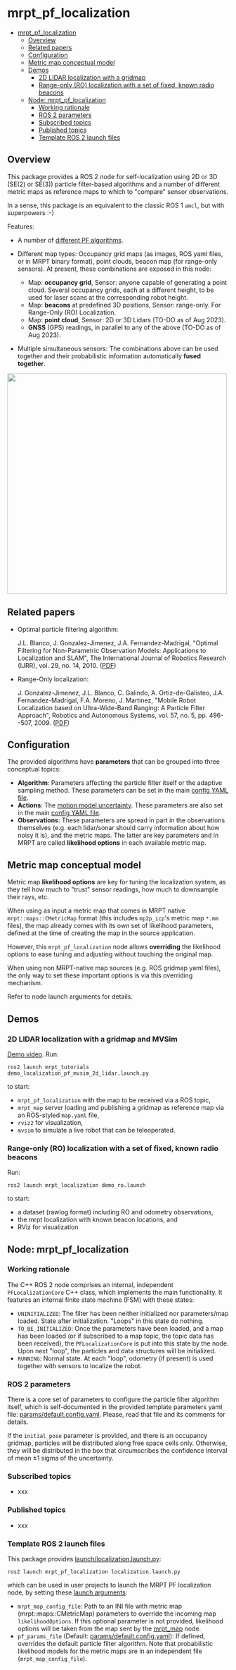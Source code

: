 # mrpt_pf_localization

* [mrpt_pf_localization](#mrpt_pf_localization)
   * [Overview](#overview)
   * [Related papers](#related-papers)
   * [Configuration](#configuration)
   * [Metric map conceptual model](#metric-map-conceptual-model)
   * [Demos](#demos)
      * [2D LIDAR localization with a gridmap](#2d-lidar-localization-with-a-gridmap)
      * [Range-only (RO) localization with a set of fixed, known radio beacons](#range-only-ro-localization-with-a-set-of-fixed-known-radio-beacons)
   * [Node: mrpt_pf_localization](#node-mrpt_pf_localization)
      * [Working rationale](#working-rationale)
      * [ROS 2 parameters](#ros-2-parameters)
      * [Subscribed topics](#subscribed-topics)
      * [Published topics](#published-topics)
      * [Template ROS 2 launch files](#template-ros-2-launch-files)

<!-- Created by https://github.com/ekalinin/github-markdown-toc -->
<!-- Regenerate with: gh-md-toc README.md -->

## Overview
This package provides a ROS 2 node for self-localization using 2D or 3D (SE(2) or SE(3))
particle filter-based algorithms and a number of different metric maps as reference maps
to which to "compare" sensor observations.

In a sense, this package is an equivalent to the classic ROS 1 ``amcl``, but with superpowers :-)

Features:

* A number of [different PF algorithms](https://www.mrpt.org/tutorials/programming/statistics-and-bayes-filtering/particle_filter_algorithms/).

* Different map types: Occupancy grid maps (as images, ROS yaml files, or in MRPT binary format), point clouds, beacon map (for range-only sensors). At present, these combinations are exposed in this node:
  * Map: **occupancy grid**, Sensor: anyone capable of generating a point cloud. Several occupancy grids, each at a different height, to be used for laser scans at the corresponding robot height.
  * Map: **beacons** at predefined 3D positions, Sensor: range-only. For Range-Only (RO) Localization.
  * Map: **point cloud**, Sensor: 2D or 3D Lidars (TO-DO as of Aug 2023).
  * **GNSS** (GPS) readings, in parallel to any of the above (TO-DO as of Aug 2023).

* Multiple simultaneous sensors: The combinations above can be used together and their probabilistic information 
automatically **fused together**.

<img src="https://mrpt.github.io/imgs/ros-pf-localization-pioneer.jpg" style="width: 500px; align: center;" />

## Related papers
* Optimal particle filtering algorithm:

    J.L. Blanco, J. Gonzalez-Jimenez, J.A. Fernandez-Madrigal, "Optimal Filtering for Non-Parametric Observation Models: Applications to Localization and SLAM", The International Journal of Robotics Research (IJRR), vol. 29, no. 14, 2010. ([PDF](https://ingmec.ual.es/~jlblanco/papers/blanco2010ofn_IJRR.pdf))

* Range-Only localization:

    J. Gonzalez-Jimenez, J.L. Blanco, C. Galindo, A. Ortiz-de-Galisteo, J.A. Fernandez-Madrigal, F.A. Moreno, J. Martinez, "Mobile Robot Localization based on Ultra-Wide-Band Ranging: A Particle Filter Approach", Robotics and Autonomous Systems, vol. 57, no. 5, pp. 496--507, 2009. ([PDF](https://ingmec.ual.es/~jlblanco/papers/gonzalez2008mrl.pdf))

## Configuration

The provided algorithms have **parameters** that can be grouped into three conceptual topics:

- **Algorithm**: Parameters affecting the particle filter itself or the adaptive sampling method. These parameters can be set in the main [config YAML file](params/default.config.yaml).
- **Actions**: The [motion model uncertainty](https://docs.mrpt.org/reference/latest/tutorial-motion-models.html). These parameters are also set in the main [config YAML file](params/default.config.yaml).
- **Observations**: These parameters are spread in part in the observations themselves (e.g. each lidar/sonar should carry information about how noisy it is), and the metric maps. The latter are key parameters and in MRPT are called **likelihood options** in each available metric map.

## Metric map conceptual model

Metric map **likelihood options** are key for tuning the localization system, as
they tell how much to "trust" sensor readings, how much to downsample their rays, etc.

When using as input a metric map that comes in MRPT native `mrpt::maps::CMetricMap` format
(this includes `mp2p_icp`'s metric map `*.mm` files), the map already comes with
its own set of likelihood parameters, defined at the time of creating the map in
the source application.

However, this `mrpt_pf_localization` node allows **overriding** the
likelihood options to ease tuning and adjusting without touching the original map.

When using non MRPT-native map sources (e.g. ROS gridmap yaml files),
the only way to set these important options is via this overriding mechanism.

Refer to node launch arguments for details.

## Demos

### 2D LIDAR localization with a gridmap and MVSim
[Demo video](https://mrpt.github.io/videos/pf_localization_demo_2dgrid_mvsim.mp4). Run:

    ros2 launch mrpt_tutorials demo_localization_pf_mvsim_2d_lidar.launch.py

to start:

* ``mrpt_pf_localization`` with the map to be received via a ROS topic,
* ``mrpt_map`` server loading and publishing a gridmap as reference map via an ROS-styled ``map.yaml`` file,
* ``rviz2`` for visualization,
* ``mvsim`` to simulate a live robot that can be teleoperated.



### Range-only (RO) localization with a set of fixed, known radio beacons
Run:

    ros2 launch mrpt_localization demo_ro.launch

to start:

* a dataset (rawlog format) including RO and odometry observations,
* the mrpt localization with known beacon locations, and
* RViz for visualization


## Node: mrpt_pf_localization

### Working rationale

The C++ ROS 2 node comprises an internal, independent ``PFLocalizationCore`` C++ class, which implements
the main functionality. It features an internal finite state machine (FSM) with these states:

* ``UNINITIALIZED``: The filter has been neither initialized nor parameters/map loaded.
  State after initialization. "Loops" in this state do nothing.
* ``TO_BE_INITIALIZED``: Once the parameters have been loaded, and a map has been loaded 
  (or if subscribed to a map topic, the topic data has been received), the ``PFLocalizationCore``
  is put into this state by the node. Upon next "loop", the particles and data structures will be initialized.
* ``RUNNING``: Normal state. At each "loop", odometry (if present) is used together with sensors to
  localize the robot.


### ROS 2 parameters

There is a core set of parameters to configure the particle filter algorithm itself,
which is self-documented in the provided template parameters yaml file:
[params/default.config.yaml](params/default.config.yaml).
Please, read that file and its comments for details.

If the ``initial_pose`` parameter is provided, and there is an occupancy gridmap, particles will be distributed
along free space cells only. Otherwise, they will be distributed in the box that circumscribes the confidence interval
of mean ±1 sigma of the uncertainty.


### Subscribed topics
* xxx

### Published topics
* xxx

### Template ROS 2 launch files

This package provides [launch/localization.launch.py](launch/localization.launch.py):

    ros2 launch mrpt_pf_localization localization.launch.py

which can be used in user projects to launch the MRPT PF localization node, by setting these [launch arguments](https://docs.ros.org/en/rolling/Tutorials/Intermediate/Launch/Using-Substitutions.html):

* ``mrpt_map_config_file``: Path to an INI file with metric map (mrpt::maps::CMetricMap) parameters to override the incoming map `likelihoodOptions`. 
  If this optional parameter is not provided, likelihood options will be taken from the map sent by the [mrpt_map](https://github.com/mrpt-ros-pkg/mrpt_navigation/tree/ros2/mrpt_map) node.
* ``pf_params_file`` (Default: [params/default.config.yaml](params/default.config.yaml)): If defined, overrides the default
particle filter algorithm. Note that probabilistic likelihood models for the metric maps are in an independent file (``mrpt_map_config_file``).


